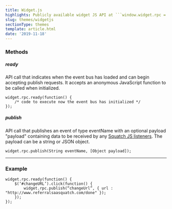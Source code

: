 ```yaml
---
title: Widget.js
highlights: Publicly available widget JS API at ```window.widget.rpc = widget.rpc || {};```
slug: themes/widgetjs
sectionType: themes
template: article.html
date: '2019-11-18'
---
```


### Methods

##### ready
API call that indicates when the event bus has loaded and can begin accepting publish requests. It accepts an anonymous JavaScript function to be called when initialized.

```
widget.rpc.ready(function() { 
	/* code to execute now the event bus has initialized */ 
});
```

##### publish
API call that publishes an event of type eventName with an optional payload "payload" containing data to be received by any [Squatch JS listeners](/squatchjs/#subscribe). The payload can be a string or JSON object.


```
widget.rpc.publish(String eventName, [Object payload]);
```

<hr/>

### Example

```
widget.rpc.ready(function() {
	$(‘#changeURL’).click(function() {
		widget.rpc.publish(“changeUrl”, { url : "http://www.referralsaasquatch.com/done" });
	});
});
```

